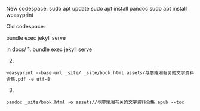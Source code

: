 
New codespace:
sudo apt update
sudo apt install pandoc
sudo apt install weasyprint


Old codespace:

bundle exec jekyll serve

in docs/
1. 
bundle exec jekyll serve

2. 
```
weasyprint --base-url _site/ _site/book.html assets/与廖耀湘有关的文字资料合集.pdf -e utf-8
```

3. 
```
pandoc _site/book.html -o assets//与廖耀湘有关的文字资料合集.epub --toc
```